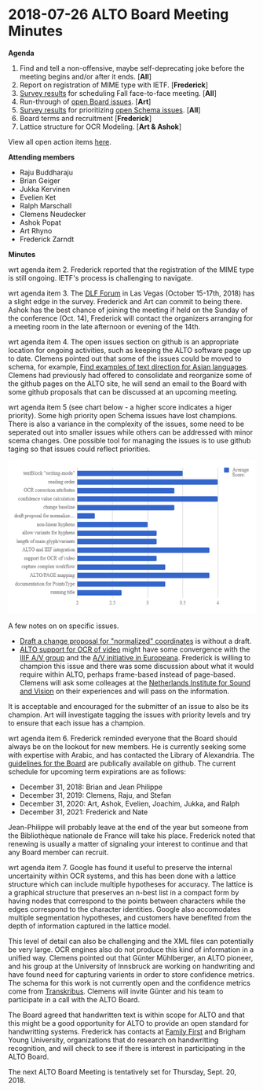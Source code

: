 # 2018-07-26 ALTO Board Meeting Minutes

**Agenda**

1. Find and tell a non-offensive, maybe self-deprecating joke before the meeting begins and/or after it ends. [**All**]
2. Report on registration of MIME type with IETF. [**Frederick**]
3. [Survey results](https://docs.google.com/spreadsheets/d/14LsGN42-QPAeG4gCDO2KU-QPyUTQPAELmmB7Aq5yPYg/edit?usp=sharing) for scheduling Fall face-to-face meeting. [**All**]
4. Run-through of [open Board issues](https://github.com/altoxml/board/issues). [**Art**]
5. [Survey results](https://docs.google.com/spreadsheets/d/1RcIcC3a5NYDB2AVM7C5sPuM2XJe6pdWgBIYc9bH7nuI/edit?usp=sharing) for prioritizing [open Schema issues](https://github.com/altoxml/schema/issues). [**All**]
6. Board terms and recruitment [**Frederick**]
7. Lattice structure for OCR Modeling. [**Art & Ashok**]

View all open action items [here](https://github.com/altoxml/board/labels/action%20item).

**Attending members**

* Raju Buddharaju
* Brian Geiger
* Jukka Kervinen
* Evelien Ket
* Ralph Marschall
* Clemens Neudecker
* Ashok Popat
* Art Rhyno
* Frederick Zarndt

**Minutes**

wrt agenda item 2. Frederick reported that the registration of the MIME type is still ongoing. IETF's process is challenging to 
navigate.

wrt agenda item 3. The [DLF Forum](https://www.diglib.org/dlf-events/2018forum/) in Las Vegas (October 15-17th, 2018) has a slight 
edge in the survey. Frederick and Art can commit to being there. Ashok has the best chance of joining the meeting if held on the 
Sunday of the conference (Oct. 14), Frederick will contact the organizers arranging for a meeting room in the late afternoon 
or evening of the 14th.

wrt agenda item 4. The open issues section on github is an appropriate location for ongoing activities, such as keeping the ALTO 
software page up to date. Clemens pointed out that some of the issues could be moved to schema, for example, [Find examples of text direction for  Asian languages](https://github.com/altoxml/board/issues/4). Clemens had previously had offered to consolidate and reorganize some of the github pages on the ALTO site, he will send an email to the Board with some github proposals that can be discussed at an upcoming meeting.

wrt agenda item 5 (see chart below - a higher score indicates a higer priority). Some high priority open Schema issues have lost champions. There is also a variance in the complexity of the issues, some need to be seperated out into smaller issues while others 
can be addressed with minor scema changes. One possible tool for managing the issues is to use github taging so that issues could reflect priorities. 

![Survey results for open Schema issues.](https://github.com/altoxml/board/raw/gh-pages/misc/open_schema_results.png)

A few notes on on specific issues. 

* [Draft a change proposal for "normalized" coordinates](https://github.com/altoxml/schema/issues/38) is without a draft. 
* [ALTO support for OCR of video](https://github.com/altoxml/schema/issues/46) might have some convergence with the 
[IIIF A/V group](https://iiif.io/community/groups/av/) and the
[A/V initiative in Europeana](https://pro.europeana.eu/project/audiovisual-media-task-force). Frederick is willing to champion 
this issue and there was some discussion about what it would require within ALTO, perhaps frame-based instead of page-based. Clemens 
will ask some colleages at the [Netherlands Institute for Sound and Vision](https://beeldengeluid.nl/en) on their experiences and 
will pass on the information.

It is acceptable and encouraged for the submitter of an issue to also be its champion. Art will investigate tagging the issues with 
priority levels and try to ensure that each issue has a champion.

wrt agenda item 6. Frederick reminded everyone that the Board should always be on the lookout for new members. He is currently seeking 
some with expertise with Arabic, and has contacted the Library of Alexandria. The 
[guidelines for the Board](https://htmlpreview.github.io/?https://github.com/altoxml/board/blob/master/ALTO%20Board%20Membership%20Criteria.html) 
are publically available on github. The current schedule for upcoming term expirations are as follows:

* December 31, 2018: Brian and Jean Philippe
* December 31, 2019: Clemens, Raju, and Stefan
* December 31, 2020: Art, Ashok, Evelien, Joachim, Jukka, and Ralph
* December 31, 2021: Frederick and Nate

Jean-Philippe will probably leave at the end of the year but someone from the Bibliothèque nationale de France will take his place. 
Frederick noted that renewing is usually a matter of signaling your interest to continue and that any Board member can recruit. 

wrt agenda item 7. Google has found it useful to preserve the internal uncertainity within OCR systems, and this has been done with 
a lattice structure which can include multiple hypotheses for accuracy. The lattice is a graphical structure that preserves an n-best 
list in a compact form by having nodes that correspond to the points between characters while the edges correspond to the character 
identities. Google also accomodates multiple segmentation hypotheses, and customers have benefited from the depth of information 
captured in the lattice model. 

This level of detail can also be challenging and the XML files can potentially be very large. OCR engines also do not produce this 
kind of information in a unified way. Clemens pointed out that Günter Mühlberger, an ALTO pioneer, and his group at the University of 
Innsbruck are working on handwriting and have found need for capturing varients in order to store confidence metrics. The schema for 
this work is not currently open and the confidence metrics come from [Transkribus](https://transkribus.eu/Transkribus/). Clemens 
will invite Günter and his team to participate in a call with the ALTO Board.

The Board agreed that handwritten text is within scope for ALTO and that this might be a good opportunity for ALTO to provide an  open 
standard for handwritting systems. Frederick has contacts at [Family First](https://www.familysearch.org/) and 
Brigham Young University, organizations that do research on handwritting recognition, and will check to see if there is interest in 
participating in the ALTO Board.

The next ALTO Board Meeting is tentatively set for Thursday, Sept. 20, 2018. 
